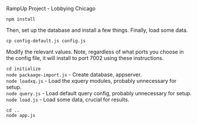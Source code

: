 RampUp Project - Lobbying Chicago

  `npm install`  

Then, set up the database and install a few things.  Finally, load some data.

  `cp config-default.js config.js`  

Modify the relevant values.  Note, regardless of what ports you choose in the config
file, it will install to port 7002 using these instructions.
  
  `cd initialize`  
  `node packaage-import.js` - Create database, appserver.  
  `node loadxq.js` - Load the xquery modules, probably unnecessary for setup.  
  `node query.js` - Load default query config, probably unnecessary for setup.  
  `node load.js` - Load some data, crucial for results.  
  
  `cd ..`  
  `node app.js`  







